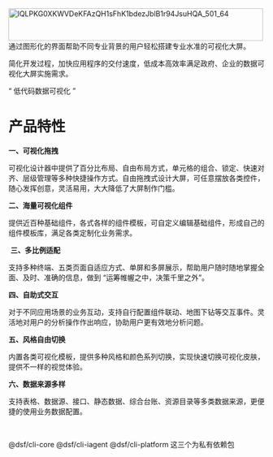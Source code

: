 <img width="501" height="64" alt="lQLPKG0XKWVDeKFAzQH1sFhK1bdezJblB1r94JsuHQA_501_64" src="https://github.com/user-attachments/assets/210999e5-c8cc-439b-a33a-d0b21ee0dd10" />

<br>
通过图形化的界面帮助不同专业背景的用户轻松搭建专业水准的可视化大屏。

简化开发过程，加快应用程序的交付速度，低成本高效率满足政府、企业的数据可视化大屏实施需求。

“ 低代码数据可视化 ”

# **产品特性**

**一、可视化拖拽**<br>

可视化设计器中提供了百分比布局、自由布局方式，单元格的组合、锁定、快速对齐、层级管理等多种快捷操作方式。自由拖拽式设计大屏，可任意摆放各类控件，随心发挥创意，灵活易用，大大降低了大屏制作门槛。


**二、海量可视化组件**<br>

提供近百种基础组件，各式各样的组件模板，可自定义编辑基础组件，形成自己的组件模板库，满足各类定制化业务需求。

﻿
**三、多比例适配**<br>

支持多种终端、五类页面自适应方式、单屏和多屏展示，帮助用户随时随地掌握全面、及时、准确的信息，做到 “运筹帷幄之中，决策千里之外”。


**四、自助式交互**<br>

对于不同应用场景的业务互动，支持自行配置组件联动、地图下钻等交互事件。灵活地对用户的分析操作作出响应，协助用户更有效地分析问题。


**五、风格自由切换**<br>

内置各类可视化模板，提供多种风格和颜色系列切换，实现快速切换可视化皮肤，提供不一样的视觉体验。


**六、数据来源多样**<br>

支持表格、数据源、接口、静态数据、综合台账、资源目录等多类数据来源，更便捷的使用业务数据配置。

﻿




@dsf/cli-core
@dsf/cli-iagent
@dsf/cli-platform
这三个为私有依赖包
